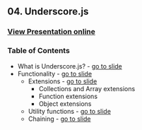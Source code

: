 ## 04. Underscore.js
### [View Presentation online](https://rawgit.com/TelerikAcademy/JavaScript-Applications/master/04.%20Underscore.js%20overview/slides/index.html)

### Table of Contents
* What is Underscore.js? - [go to slide]()
* Functionality - [go to slide]()
	* Extensions - [go to slide]()
		* Collections and Array extensions
		* Function extensions
		* Object extensions
	* Utility functions - [go to slide]()
	* Chaining - [go to slide]()
